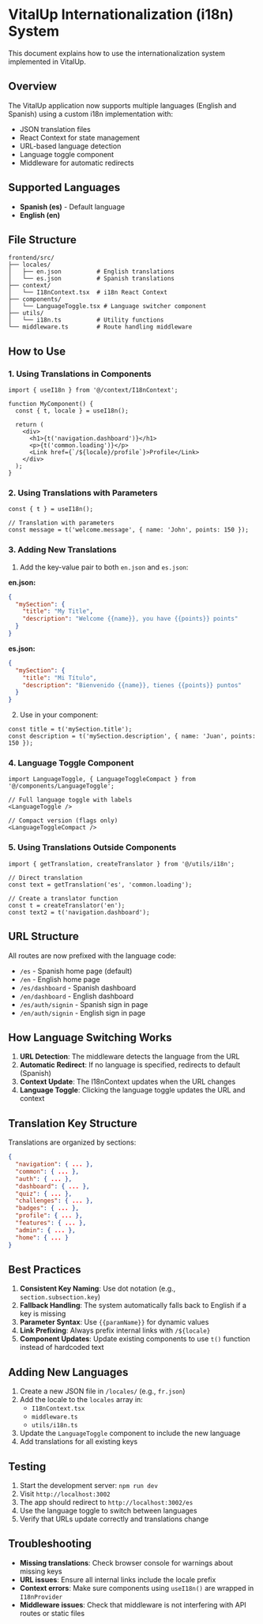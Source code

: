 # VitalUp Internationalization (i18n) System

This document explains how to use the internationalization system implemented in VitalUp.

## Overview

The VitalUp application now supports multiple languages (English and Spanish) using a custom i18n implementation with:
- JSON translation files
- React Context for state management
- URL-based language detection
- Language toggle component
- Middleware for automatic redirects

## Supported Languages

- **Spanish (es)** - Default language
- **English (en)**

## File Structure

```
frontend/src/
├── locales/
│   ├── en.json          # English translations
│   └── es.json          # Spanish translations
├── context/
│   └── I18nContext.tsx  # i18n React Context
├── components/
│   └── LanguageToggle.tsx # Language switcher component
├── utils/
│   └── i18n.ts          # Utility functions
└── middleware.ts        # Route handling middleware
```

## How to Use

### 1. Using Translations in Components

```tsx
import { useI18n } from '@/context/I18nContext';

function MyComponent() {
  const { t, locale } = useI18n();
  
  return (
    <div>
      <h1>{t('navigation.dashboard')}</h1>
      <p>{t('common.loading')}</p>
      <Link href={`/${locale}/profile`}>Profile</Link>
    </div>
  );
}
```

### 2. Using Translations with Parameters

```tsx
const { t } = useI18n();

// Translation with parameters
const message = t('welcome.message', { name: 'John', points: 150 });
```

### 3. Adding New Translations

1. Add the key-value pair to both `en.json` and `es.json`:

**en.json:**
```json
{
  "mySection": {
    "title": "My Title",
    "description": "Welcome {{name}}, you have {{points}} points"
  }
}
```

**es.json:**
```json
{
  "mySection": {
    "title": "Mi Título",
    "description": "Bienvenido {{name}}, tienes {{points}} puntos"
  }
}
```

2. Use in your component:
```tsx
const title = t('mySection.title');
const description = t('mySection.description', { name: 'Juan', points: 150 });
```

### 4. Language Toggle Component

```tsx
import LanguageToggle, { LanguageToggleCompact } from '@/components/LanguageToggle';

// Full language toggle with labels
<LanguageToggle />

// Compact version (flags only)
<LanguageToggleCompact />
```

### 5. Using Translations Outside Components

```tsx
import { getTranslation, createTranslator } from '@/utils/i18n';

// Direct translation
const text = getTranslation('es', 'common.loading');

// Create a translator function
const t = createTranslator('en');
const text2 = t('navigation.dashboard');
```

## URL Structure

All routes are now prefixed with the language code:

- `/es` - Spanish home page (default)
- `/en` - English home page
- `/es/dashboard` - Spanish dashboard
- `/en/dashboard` - English dashboard
- `/es/auth/signin` - Spanish sign in page
- `/en/auth/signin` - English sign in page

## How Language Switching Works

1. **URL Detection**: The middleware detects the language from the URL
2. **Automatic Redirect**: If no language is specified, redirects to default (Spanish)
3. **Context Update**: The I18nContext updates when the URL changes
4. **Language Toggle**: Clicking the language toggle updates the URL and context

## Translation Key Structure

Translations are organized by sections:

```json
{
  "navigation": { ... },
  "common": { ... },
  "auth": { ... },
  "dashboard": { ... },
  "quiz": { ... },
  "challenges": { ... },
  "badges": { ... },
  "profile": { ... },
  "features": { ... },
  "admin": { ... },
  "home": { ... }
}
```

## Best Practices

1. **Consistent Key Naming**: Use dot notation (e.g., `section.subsection.key`)
2. **Fallback Handling**: The system automatically falls back to English if a key is missing
3. **Parameter Syntax**: Use `{{paramName}}` for dynamic values
4. **Link Prefixing**: Always prefix internal links with `/${locale}`
5. **Component Updates**: Update existing components to use `t()` function instead of hardcoded text

## Adding New Languages

1. Create a new JSON file in `/locales/` (e.g., `fr.json`)
2. Add the locale to the `locales` array in:
   - `I18nContext.tsx`
   - `middleware.ts`
   - `utils/i18n.ts`
3. Update the `LanguageToggle` component to include the new language
4. Add translations for all existing keys

## Testing

1. Start the development server: `npm run dev`
2. Visit `http://localhost:3002`
3. The app should redirect to `http://localhost:3002/es`
4. Use the language toggle to switch between languages
5. Verify that URLs update correctly and translations change

## Troubleshooting

- **Missing translations**: Check browser console for warnings about missing keys
- **URL issues**: Ensure all internal links include the locale prefix
- **Context errors**: Make sure components using `useI18n()` are wrapped in `I18nProvider`
- **Middleware issues**: Check that middleware is not interfering with API routes or static files
